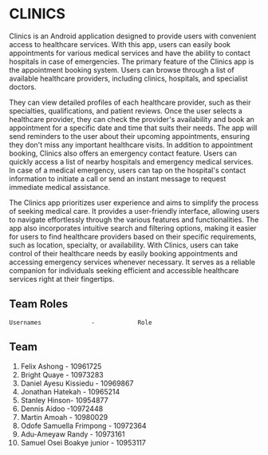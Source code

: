 # CLINICS
Clinics is an Android application designed to provide users with convenient access to healthcare services. 
With this app, users can easily book appointments for various medical services and have the ability to contact hospitals in case of emergencies.
The primary feature of the Clinics app is the appointment booking system. Users can browse through a
list of available healthcare providers, including clinics, hospitals, and specialist doctors.

They can view detailed profiles of each healthcare provider, such as their specialties, qualifications, and patient reviews.
Once the user selects a healthcare provider, they can check the provider's availability and book an appointment for a specific date and time that suits their needs.
The app will send reminders to the user about their upcoming appointments, ensuring they don't miss any important healthcare visits.
In addition to appointment booking, Clinics also offers an emergency contact feature. Users can quickly access a list of nearby hospitals and emergency medical services. 
In case of a medical emergency, users can tap on the hospital's contact information to initiate a call or send an instant message to request immediate medical assistance.

The Clinics app prioritizes user experience and aims to simplify the process of seeking medical care.
It provides a user-friendly interface, allowing users to navigate effortlessly through the various features and functionalities.
The app also incorporates intuitive search and filtering options, making it easier for users to find healthcare providers based on their specific requirements, such as location, specialty, or availability.
With Clinics, users can take control of their healthcare needs by easily booking appointments and accessing emergency services whenever necessary.
It serves as a reliable companion for individuals seeking efficient and accessible healthcare services right at their fingertips.

## Team Roles
````
Usernames              -            Role

````
## Team
1. Felix Ashong - 10961725
2. Bright Quaye - 10973283
3. Daniel Ayesu Kissiedu - 10969867
4.  Jonathan Hatekah - 10965214
5.  Stanley Hinson- 10954877
6. Dennis Aidoo -10972448
7. Martin Amoah - 10980029
8. Odofe Samuella Frimpong - 10972364
9. Adu-Ameyaw Randy - 10973161
10. Samuel Osei Boakye junior - 10953117
